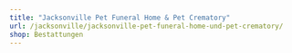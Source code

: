 ```yaml
---
title: "Jacksonville Pet Funeral Home & Pet Crematory"
url: /jacksonville/jacksonville-pet-funeral-home-und-pet-crematory/
shop: Bestattungen
---
```

